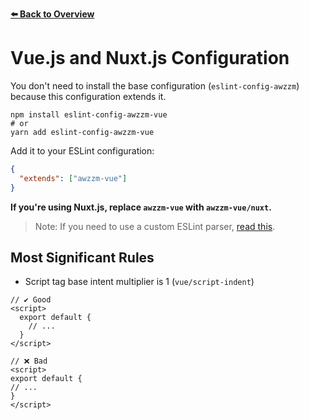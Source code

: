[**⬅️ Back to Overview**](https://github.com/moritzruth/eslint-config-awzzm)

# Vue.js and Nuxt.js Configuration
You don't need to install the base configuration (`eslint-config-awzzm`)
because this configuration extends it.

```shell script
npm install eslint-config-awzzm-vue
# or
yarn add eslint-config-awzzm-vue
```

Add it to your ESLint configuration:
```json
{
  "extends": ["awzzm-vue"]
}
```

**If you're using Nuxt.js, replace `awzzm-vue` with `awzzm-vue/nuxt`.**

> Note: If you need to use a custom ESLint parser, [read this](https://eslint.vuejs.org/user-guide/#how-to-use-a-custom-parser).

## Most Significant Rules
- Script tag base intent multiplier is 1 (`vue/script-indent`)
```vue
// ✔️ Good
<script>
  export default {
    // ...
  }
</script>

// ❌ Bad
<script>
export default {
// ...
}
</script>
```
